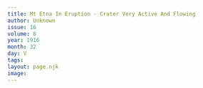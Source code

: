 ```yaml
---
title: Mt Etna In Eruption - Crater Very Active And Flowing
author: Unknown
issue: 16
volume: 8
year: 1916
month: 32
day: V
tags:
layout: page.njk
image:
---
```



